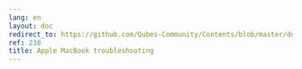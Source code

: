 ```yaml
---
lang: en
layout: doc
redirect_to: https://github.com/Qubes-Community/Contents/blob/master/docs/troubleshooting/macbook-troubleshooting.md
ref: 238
title: Apple MacBook troubleshooting
---
```

